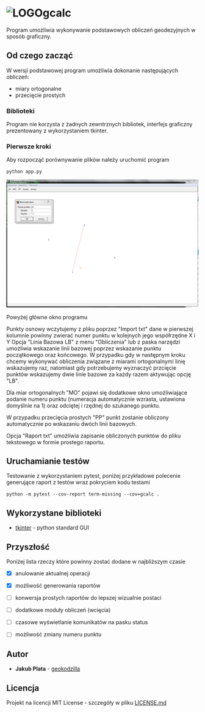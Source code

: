 # ![LOGO](img/gcalc.ico)gcalc

Program umożliwia wykonywanie podstawowych obliczeń geodezyjnych w sposób graficzny.

## Od czego zacząć

W wersji podstawowej program umożliwia dokonanie następujących obliczeń:

- miary ortogonalne
- przecięcie prostych

### Biblioteki

Program nie korzysta z żadnych zewntrznych bibliotek, interfejs graficzny prezentowany z wykorzystaniem tkinter.

### Pierwsze kroki

Aby rozpocząć porównywanie plików należy uruchomić program

```
python app.py
```

![Okno główne](img/main.png)

Powyżej główne okno programu

Punkty osnowy wczytujemy z pliku poprzez "Import txt" dane w pierwszej kolumnie powinny zwierać numer punktu w kolejnych jego współrzędne X i Y
Opcja "Linia Bazowa LB" z menu "Obliczenia" lub z paska narzędzi umożliwia wskazanie linii bazowej poprzez wskazanie punktu początkowego oraz końcowego. W przypadku gdy w następnym kroku chcemy wykonywać obliczenia związane z miarami ortogonalnymi linię wskazujemy raz, natomiast gdy potrzebujemy wyznaczyć przcięcie punktów wskazujemy dwie linie bazowe za każdy razem aktywując opcję "LB".

Dla miar ortogonalnych "MO" pojawi się dodatkowe okno umożliwiające podanie numeru punktu (numeracja automatycznie wzrasta, ustawiona domyślnie na 1) oraz odciętej i rzędnej do szukanego punktu.

W przypadku przecięcia prostych "PP" punkt zostanie obliczony automatycznie po wskazaniu dwóch linii bazowych.

Opcja "Raport txt" umożliwia zapisanie obliczonych punktów do pliku tekstowego w formie prostego raportu. 



## Uruchamianie testów

Testowanie z wykorzystaniem pytest, poniżej przykładowe polecenie generujące raport z testów wraz pokryciem kodu testami

```o
python -m pytest --cov-report term-missing --cov=gcalc .
```

## Wykorzystane biblioteki

* [tkinter](https://wiki.python.org/moin/TkInter) - python standard GUI



## Przyszłość

Poniżej lista rzeczy które powinny zostać dodane w najbliższym czasie

- [x] anulowanie aktualnej operacji
- [x] możliwość generowania raportów 
- [ ] konwersja prostych raportów do lepszej wizualnie postaci
- [ ] dodatkowe moduły obliczeń (wcięcia)
- [ ] czasowe wyświetlanie komunikatów na pasku status
- [ ] możliwość zmiany numeru punktu



## Autor

* **Jakub Plata** - [geokodzilla](https://github.com/geokodzilla)

## Licencja

Projekt na licencji MIT License - szczegóły w pliku [LICENSE.md](LICENSE.md) 
